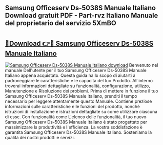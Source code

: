 ## Samsung Officeserv Ds-5038S Manuale Italiano Download gratuit PDF - Part-rvz Italiano Manuale del proprietario del servizio 5XmBO

# <h2><a href="http://dfdf59.blite.top/?on=Samsung+Officeserv+Ds-5038S+Manuale+Italiano">🔗Download 👉🔴 Samsung Officeserv Ds-5038S Manuale Italiano</a></h2>

[![Samsung Officeserv Ds-5038S Manuale Italiano download](https://i.imgur.com/lujVjoI.png)](http://dfdf59.blite.top/?on=Samsung+Officeserv+Ds-5038S+Manuale+Italiano)
Benvenuto nel manuale Dell'utente per il tuo Samsung Officeserv Ds-5038S Manuale Italiano appena acquistato. Questa guida ha lo scopo di aiutarti a padroneggiare le caratteristiche e le capacità del tuo Prodotto. All'interno troverai informazioni dettagliate su funzionalità, configurazione, utilizzo, Manutenzione e Risoluzione dei problemi. Prima di mettere in funzione il tuo Samsung Officeserv Ds-5038S Manuale Italiano, prenditi il tempo necessario per leggere attentamente questo Manuale. Contiene preziose informazioni sulle caratteristiche e le funzioni del prodotto, nonché istruzioni di installazione e istruzioni dettagliate su come utilizzare ciascuna di esse. Con funzionalità come L'elenco delle funzionalità, il tuo nuovo Samsung Officeserv Ds-5038S Manuale Italiano è stato progettato per massimizzare la produttività e l'efficienza. La vostra soddisfazione è garantita Samsung Officeserv Ds-5038S Manuale Italiano. Sosteniamo la qualità dei nostri prodotti e servizi.
